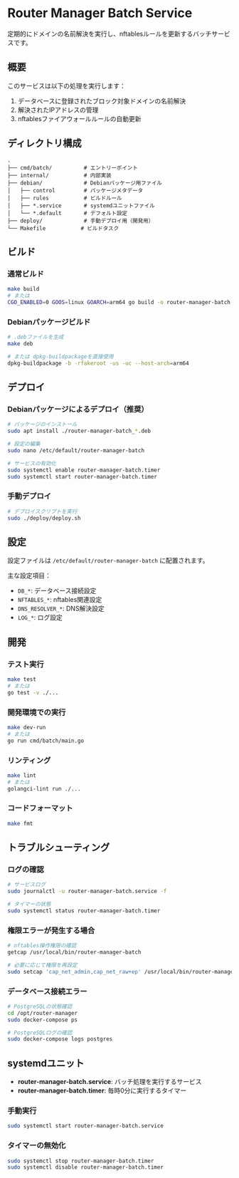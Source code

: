 # Router Manager Batch Service

定期的にドメインの名前解決を実行し、nftablesルールを更新するバッチサービスです。

## 概要

このサービスは以下の処理を実行します：

1. データベースに登録されたブロック対象ドメインの名前解決
2. 解決されたIPアドレスの管理
3. nftablesファイアウォールルールの自動更新

## ディレクトリ構成

```
.
├── cmd/batch/          # エントリーポイント
├── internal/           # 内部実装
├── debian/             # Debianパッケージ用ファイル
│   ├── control         # パッケージメタデータ
│   ├── rules           # ビルドルール  
│   ├── *.service       # systemdユニットファイル
│   └── *.default       # デフォルト設定
├── deploy/             # 手動デプロイ用（開発用）
└── Makefile           # ビルドタスク
```

## ビルド

### 通常ビルド

```bash
make build
# または
CGO_ENABLED=0 GOOS=linux GOARCH=arm64 go build -o router-manager-batch cmd/batch/main.go
```

### Debianパッケージビルド

```bash
# .debファイルを生成
make deb

# または dpkg-buildpackageを直接使用
dpkg-buildpackage -b -rfakeroot -us -uc --host-arch=arm64
```

## デプロイ

### Debianパッケージによるデプロイ（推奨）

```bash
# パッケージのインストール
sudo apt install ./router-manager-batch_*.deb

# 設定の編集
sudo nano /etc/default/router-manager-batch

# サービスの有効化
sudo systemctl enable router-manager-batch.timer
sudo systemctl start router-manager-batch.timer
```

### 手動デプロイ

```bash
# デプロイスクリプトを実行
sudo ./deploy/deploy.sh
```

## 設定

設定ファイルは `/etc/default/router-manager-batch` に配置されます。

主な設定項目：

- `DB_*`: データベース接続設定
- `NFTABLES_*`: nftables関連設定
- `DNS_RESOLVER_*`: DNS解決設定
- `LOG_*`: ログ設定

## 開発

### テスト実行

```bash
make test
# または
go test -v ./...
```

### 開発環境での実行

```bash
make dev-run
# または
go run cmd/batch/main.go
```

### リンティング

```bash
make lint
# または
golangci-lint run ./...
```

### コードフォーマット

```bash
make fmt
```

## トラブルシューティング

### ログの確認

```bash
# サービスログ
sudo journalctl -u router-manager-batch.service -f

# タイマーの状態
sudo systemctl status router-manager-batch.timer
```

### 権限エラーが発生する場合

```bash
# nftables操作権限の確認
getcap /usr/local/bin/router-manager-batch

# 必要に応じて権限を再設定
sudo setcap 'cap_net_admin,cap_net_raw+ep' /usr/local/bin/router-manager-batch
```

### データベース接続エラー

```bash
# PostgreSQLの状態確認
cd /opt/router-manager
sudo docker-compose ps

# PostgreSQLログの確認
sudo docker-compose logs postgres
```

## systemdユニット

- **router-manager-batch.service**: バッチ処理を実行するサービス
- **router-manager-batch.timer**: 毎時0分に実行するタイマー

### 手動実行

```bash
sudo systemctl start router-manager-batch.service
```

### タイマーの無効化

```bash
sudo systemctl stop router-manager-batch.timer
sudo systemctl disable router-manager-batch.timer
```